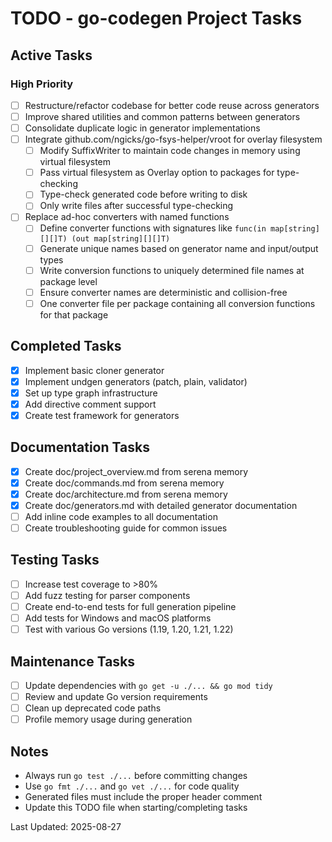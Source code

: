 # TODO - go-codegen Project Tasks

## Active Tasks

### High Priority
- [ ] Restructure/refactor codebase for better code reuse across generators
- [ ] Improve shared utilities and common patterns between generators
- [ ] Consolidate duplicate logic in generator implementations
- [ ] Integrate github.com/ngicks/go-fsys-helper/vroot for overlay filesystem
  - [ ] Modify SuffixWriter to maintain code changes in memory using virtual filesystem
  - [ ] Pass virtual filesystem as Overlay option to packages for type-checking
  - [ ] Type-check generated code before writing to disk
  - [ ] Only write files after successful type-checking
- [ ] Replace ad-hoc converters with named functions
  - [ ] Define converter functions with signatures like `func(in map[string][][]T) (out map[string][][]T)`
  - [ ] Generate unique names based on generator name and input/output types
  - [ ] Write conversion functions to uniquely determined file names at package level
  - [ ] Ensure converter names are deterministic and collision-free
  - [ ] One converter file per package containing all conversion functions for that package

## Completed Tasks

- [x] Implement basic cloner generator
- [x] Implement undgen generators (patch, plain, validator)
- [x] Set up type graph infrastructure
- [x] Add directive comment support
- [x] Create test framework for generators

## Documentation Tasks

- [x] Create doc/project_overview.md from serena memory
- [x] Create doc/commands.md from serena memory
- [x] Create doc/architecture.md from serena memory
- [x] Create doc/generators.md with detailed generator documentation
- [ ] Add inline code examples to all documentation
- [ ] Create troubleshooting guide for common issues

## Testing Tasks

- [ ] Increase test coverage to >80%
- [ ] Add fuzz testing for parser components
- [ ] Create end-to-end tests for full generation pipeline
- [ ] Add tests for Windows and macOS platforms
- [ ] Test with various Go versions (1.19, 1.20, 1.21, 1.22)

## Maintenance Tasks

- [ ] Update dependencies with `go get -u ./... && go mod tidy`
- [ ] Review and update Go version requirements
- [ ] Clean up deprecated code paths
- [ ] Profile memory usage during generation

## Notes

- Always run `go test ./...` before committing changes
- Use `go fmt ./...` and `go vet ./...` for code quality
- Generated files must include the proper header comment
- Update this TODO file when starting/completing tasks

Last Updated: 2025-08-27

